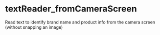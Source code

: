 # textReader_fromCameraScreen
Read text to identify brand name and product info from the camera screen (without snapping an image)
